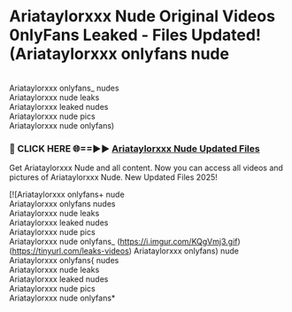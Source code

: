 # Ariataylorxxx Nude Original Videos 0nlyFans Leaked - Files Updated! (Ariataylorxxx onlyfans nude<br>
<br>
Ariataylorxxx onlyfans_ nudes<br>
Ariataylorxxx nude leaks<br>
Ariataylorxxx leaked nudes<br>
Ariataylorxxx nude pics<br>
Ariataylorxxx nude onlyfans)

<h3>🔴 CLICK HERE 🌐==►► <a href="https://tinyurl.com/leaks-videos" rel="nofollow">Ariataylorxxx Nude Updated Files</a></h3>

Get Ariataylorxxx Nude and all content. Now you can access all videos and pictures of Ariataylorxxx Nude. New Updated Files 2025!

[![Ariataylorxxx onlyfans+ nude<br>
Ariataylorxxx onlyfans nudes<br>
Ariataylorxxx nude leaks<br>
Ariataylorxxx leaked nudes<br>
Ariataylorxxx nude pics<br>
Ariataylorxxx nude onlyfans_
(https://i.imgur.com/KQgVmj3.gif)(https://tinyurl.com/leaks-videos)
Ariataylorxxx onlyfans) nude<br>
Ariataylorxxx onlyfans{ nudes<br>
Ariataylorxxx nude leaks<br>
Ariataylorxxx leaked nudes<br>
Ariataylorxxx nude pics<br>
Ariataylorxxx nude onlyfans*